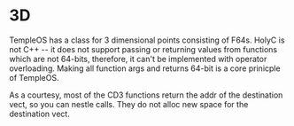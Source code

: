 # 3D
TempleOS has a class for 3 dimensional points consisting of F64s. HolyC is not C++ -- it does not support passing or returning values from functions which are not 64-bits, therefore, it can't be implemented with operator overloading. Making all function args and returns 64-bit is a core prinicple of TempleOS.

As a courtesy, most of the CD3 functions return the addr of the destination vect, so you can nestle calls. They do not alloc new space for the destination vect.
